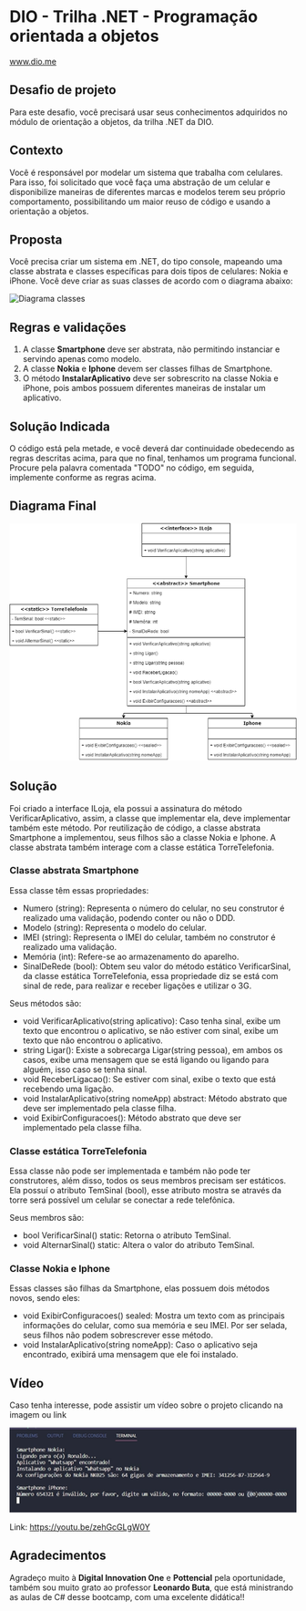 # DIO - Trilha .NET - Programação orientada a objetos
www.dio.me

## Desafio de projeto
Para este desafio, você precisará usar seus conhecimentos adquiridos no módulo de orientação a objetos, da trilha .NET da DIO.

## Contexto
Você é responsável por modelar um sistema que trabalha com celulares. Para isso, foi solicitado que você faça uma abstração de um celular e disponibilize maneiras de diferentes marcas e modelos terem seu próprio comportamento, possibilitando um maior reuso de código e usando a orientação a objetos.

## Proposta
Você precisa criar um sistema em .NET, do tipo console, mapeando uma classe abstrata e classes específicas para dois tipos de celulares: Nokia e iPhone. 
Você deve criar as suas classes de acordo com o diagrama abaixo:

![Diagrama classes](Imagens/diagrama.png)

## Regras e validações
1. A classe **Smartphone** deve ser abstrata, não permitindo instanciar e servindo apenas como modelo.
2. A classe **Nokia** e **Iphone** devem ser classes filhas de Smartphone.
3. O método **InstalarAplicativo** deve ser sobrescrito na classe Nokia e iPhone, pois ambos possuem diferentes maneiras de instalar um aplicativo.

## Solução Indicada
O código está pela metade, e você deverá dar continuidade obedecendo as regras descritas acima, para que no final, tenhamos um programa funcional. Procure pela palavra comentada "TODO" no código, em seguida, implemente conforme as regras acima.

## Diagrama Final
![Diagrama classes final](Imagens/diagrama-classes-final.png)

## Solução
Foi criado a interface ILoja, ela possui a assinatura do método VerificarAplicativo, assim, a classe que implementar ela, deve implementar também este método. Por reutilização de código, a classe abstrata Smartphone a implementou, seus filhos são a classe Nokia e Iphone. A classe abstrata também interage com a classe estática TorreTelefonia.

### Classe abstrata Smartphone
Essa classe têm essas propriedades:
 - Numero (string): Representa o número do celular, no seu construtor é realizado uma validação, podendo conter ou não o DDD.
 - Modelo (string): Representa o modelo do celular.
 - IMEI (string): Representa o IMEI do celular, também no construtor é realizado uma validação.
 - Memória (int): Refere-se ao armazenamento do aparelho.
 - SinalDeRede (bool): Obtem seu valor do método estático VerificarSinal, da classe estática TorreTelefonia, essa propriedade diz se está com sinal de rede, para realizar e receber ligações e utilizar o 3G.

Seus métodos são:
 - void VerificarAplicativo(string aplicativo): Caso tenha sinal, exibe um texto que encontrou o aplicativo, se não estiver com sinal, exibe um texto que não encontrou o aplicativo.
 - string Ligar(): Existe a sobrecarga Ligar(string pessoa), em ambos os casos, exibe uma mensagem que se está ligando ou ligando para alguém, isso caso se tenha sinal.
 - void ReceberLigacao(): Se estiver com sinal, exibe o texto que está recebendo uma ligação.
 - void InstalarAplicativo(string nomeApp) abstract: Método abstrato que deve ser implementado pela classe filha.
 - void ExibirConfiguracoes(): Método abstrato que deve ser implementado pela classe filha.

### Classe estática TorreTelefonia
Essa classe não pode ser implementada e também não pode ter construtores, além disso, todos os seus membros precisam ser estáticos.
Ela possuí o atributo TemSinal (bool), esse atributo mostra se através da torre será possível um celular se conectar a rede telefônica.

Seus membros são:
 - bool VerificarSinal() static: Retorna o atributo TemSinal.
 - void AlternarSinal() static: Altera o valor do atributo TemSinal.

### Classe Nokia e Iphone
Essas classes são filhas da Smartphone, elas possuem dois métodos novos, sendo eles:
 - void ExibirConfiguracoes() sealed: Mostra um texto com as principais informações do celular, como sua memória e seu IMEI. Por ser selada, seus filhos não podem sobrescrever esse método.
 - void InstalarAplicativo(string nomeApp): Caso o aplicativo seja encontrado, exibirá uma mensagem que ele foi instalado.

## Vídeo
Caso tenha interesse, pode assistir um vídeo sobre o projeto clicando na imagem ou link

[![Imagem do console](Imagens/imagem-para-youtube.png)](https://youtu.be/zehGcGLgW0Y)

Link: https://youtu.be/zehGcGLgW0Y

## Agradecimentos
Agradeço muito  à **Digital Innovation One** e **Pottencial** pela oportunidade, também sou muito grato ao professor **Leonardo Buta**, que está ministrando as aulas de C# desse bootcamp, com uma excelente didática!!
